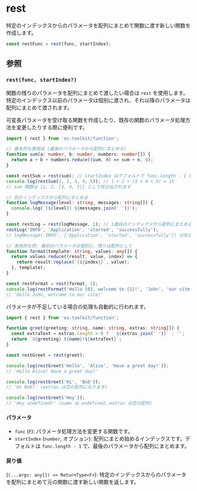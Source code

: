 # rest

特定のインデックスからのパラメータを配列にまとめて関数に渡す新しい関数を作成します。

```typescript
const restFunc = rest(func, startIndex);
```

## 参照

### `rest(func, startIndex?)`

関数の残りのパラメータを配列にまとめて渡したい場合は `rest` を使用します。特定のインデックス以前のパラメータは個別に渡され、それ以降のパラメータは配列にまとめて渡されます。

可変長パラメータを受け取る関数を作成したり、既存の関数のパラメータ処理方法を変更したりする際に便利です。

```typescript
import { rest } from 'es-toolkit/function';

// 基本的な使用法 (最後のパラメータから配列にまとめる)
function sum(a: number, b: number, numbers: number[]) {
  return a + b + numbers.reduce((sum, n) => sum + n, 0);
}

const restSum = rest(sum); // startIndex はデフォルトで func.length - 1 (2)
console.log(restSum(1, 2, 3, 4, 5)); // 1 + 2 + (3 + 4 + 5) = 15
// sum 関数は [1, 2, [3, 4, 5]] として呼び出されます

// 別のインデックスから配列にまとめる
function logMessage(level: string, messages: string[]) {
  console.log(`[${level}] ${messages.join(' ')}`);
}

const restLog = rest(logMessage, 1); // 1番目のインデックスから配列にまとめる
restLog('INFO', 'Application', 'started', 'successfully');
// logMessage('INFO', ['Application', 'started', 'successfully']) の形式で呼び出されます

// 実用的な例: 最初のパラメータは個別に、残りは配列として
function format(template: string, values: any[]) {
  return values.reduce((result, value, index) => {
    return result.replace(`{${index}}`, value);
  }, template);
}

const restFormat = rest(format, 1);
console.log(restFormat('Hello {0}, welcome to {1}!', 'John', 'our site'));
// 'Hello John, welcome to our site!'
```

パラメータが不足している場合の処理も自動的に行われます。

```typescript
import { rest } from 'es-toolkit/function';

function greet(greeting: string, name: string, extras: string[]) {
  const extraText = extras.length > 0 ? ` ${extras.join(' ')}` : '';
  return `${greeting} ${name}!${extraText}`;
}

const restGreet = rest(greet);

console.log(restGreet('Hello', 'Alice', 'Have a great day!'));
// 'Hello Alice! Have a great day!'

console.log(restGreet('Hi', 'Bob'));
// 'Hi Bob!' (extras は空の配列になります)

console.log(restGreet('Hey'));
// 'Hey undefined!' (name は undefined、extras は空の配列)
```

#### パラメータ

- `func` (`F`): パラメータ処理方法を変更する関数です。
- `startIndex` (`number`, オプション): 配列にまとめ始めるインデックスです。デフォルトは `func.length - 1` で、最後のパラメータから配列にまとめます。

#### 戻り値

(`(...args: any[]) => ReturnType<F>`): 特定のインデックスからのパラメータを配列にまとめて元の関数に渡す新しい関数を返します。
